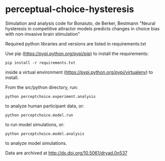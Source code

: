 # perceptual-choice-hysteresis
Simulation and analysis code for Bonaiuto, de Berker, Bestmann "Neural hysteresis in competitive attractor models predicts changes in choice bias with non-invasive brain stimulation"

Required python libraries and versions are listed in requirements.txt

Use pip (https://pypi.python.org/pypi/pip) to install the requirements:

    pip install -r requirements.txt

inside a virtual environment (https://pypi.python.org/pypi/virtualenv) to install.


From the src/python directory, run:

    python perceptchoice.experiment.analysis

to analyze human participant data, or:

    python perceptchoice.model.run

to run model simulations, or:

    python perceptchoice.model.analysis

to analyze model simulations.

Data are archived at http://dx.doi.org/10.5061/dryad.0n537